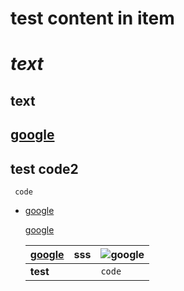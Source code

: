 # test content in item

# *text*

## **text**

## [google](http://www.google.com/)

## test code2

     code

  * [google](http://www.google.com/)

     [google](http://www.google.com/)

     [google](http://www.google.com/) | sss | ![google](http://www.google.com/)
     ---------------------------------|-----|---------------------------------
     **test**                         |     | `code`
